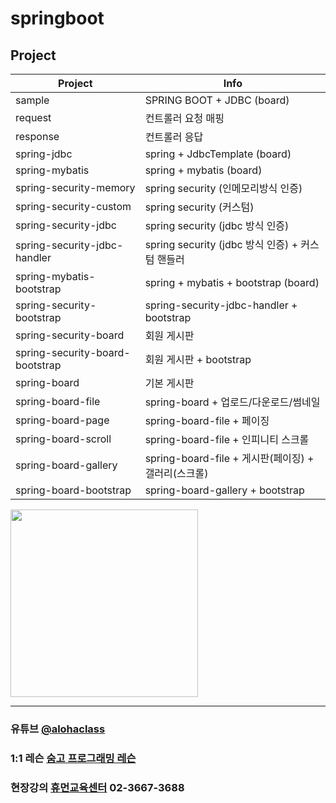 


# springboot

## Project

| Project | Info |
| ------ | ------ |
| sample | SPRING BOOT + JDBC (board) |
| request | 컨트롤러 요청 매핑  |
| response | 컨트롤러 응답  |
| spring-jdbc | spring + JdbcTemplate (board)  |
| spring-mybatis | spring + mybatis (board)  |
| spring-security-memory | spring security (인메모리방식 인증)  |
| spring-security-custom | spring security (커스텀)  |
| spring-security-jdbc | spring security (jdbc 방식 인증)  |
| spring-security-jdbc-handler | spring security (jdbc 방식 인증) + 커스텀 핸들러  |
| spring-mybatis-bootstrap | spring + mybatis + bootstrap (board)  |
| spring-security-bootstrap | spring-security-jdbc-handler + bootstrap  |
| spring-security-board | 회원 게시판  |
| spring-security-board-bootstrap | 회원 게시판 + bootstrap |
| spring-board | 기본 게시판 |
| spring-board-file | spring-board + 업로드/다운로드/썸네일 |
| spring-board-page | spring-board-file + 페이징 |
| spring-board-scroll | spring-board-file + 인피니티 스크롤 |
| spring-board-gallery | spring-board-file + 게시판(페이징) + 갤러리(스크롤) |
| spring-board-bootstrap | spring-board-gallery + bootstrap |




<img src="https://postfiles.pstatic.net/MjAyMjA2MjJfMjA2/MDAxNjU1ODk2MDAxMTA3.p476YjsL3EnUDs9Bczu6Dtp2qsLxRmNiiYXTxD3ZjYQg.fTeiKmmQnZiEGEl1c1tbKsZPv09aRbp8uct1gFaUD0cg.PNG.h850415/ALOHA-MASK.png?type=w966" width="300">


<hr>

### 유튜브 [@alohaclass](https://www.youtube.com/@alohaclass8075)

### 1:1 레슨 [숨고 프로그래밍 레슨](https://soomgo.com/profile/users/717340)

### 현장강의 [휴먼교육센터](http://www.human.or.kr/) 02-3667-3688